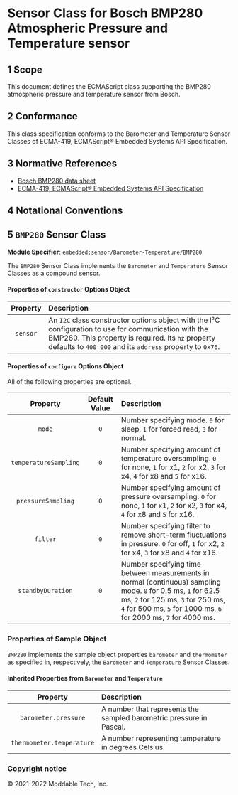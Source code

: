 
# Sensor Class for Bosch BMP280 Atmospheric Pressure and Temperature sensor

## 1 Scope

This document defines the ECMAScript class supporting the BMP280 atmospheric pressure and temperature sensor from Bosch.

## 2 Conformance

This class specification conforms to the Barometer and Temperature Sensor Classes of ECMA-419, ECMAScript® Embedded Systems API Specification.

## 3 Normative References

- [Bosch BMP280 data sheet](https://www.bosch-sensortec.com/media/boschsensortec/downloads/datasheets/bst-bmp280-ds001.pdf)
- [ECMA-419, ECMAScript® Embedded Systems API Specification](https://419.ecma-international.org)

## 4 Notational Conventions

## 5 `BMP280` Sensor Class

**Module Specifier**: `embedded:sensor/Barometer-Temperature/BMP280`

The `BMP280` Sensor Class implements the `Barometer` and `Temperature` Sensor Classes as a compound sensor.

#### Properties of `constructor` Options Object

| Property | Description |
| :---: | :--- |
| `sensor` | An `I2C` class constructor options object with the I²C configuration to use for communication with the BMP280. This property is required. Its `hz` property defaults to `400_000` and its `address` property to `0x76`.


<a id="configuration"></a>	
#### Properties of `configure` Options Object

All of the following properties are optional.

| Property | Default Value | Description |
| :---: | :---: | :--- |
| `mode` | `0` | Number specifying mode. `0` for sleep, `1` for forced read, `3` for normal.
| `temperatureSampling` | `0` | Number specifying amount of temperature oversampling. `0` for none, `1` for x1, `2` for x2, `3` for x4, `4` for x8 and `5` for x16.
| `pressureSampling` | `0` | Number specifying amount of pressure oversampling.  `0` for none, `1` for x1, `2` for x2, `3` for x4, `4` for x8 and `5` for x16.
| `filter` | `0` | Number specifying filter to remove short-term fluctuations in pressure.  `0` for off, `1` for x2, `2` for x4, `3` for x8 and `4` for x16.
| `standbyDuration` | `0` | Number specifying time between measurements in normal (continuous) sampling mode. `0` for 0.5 ms, `1` for 62.5 ms, `2` for 125 ms, `3` for 250 ms, `4` for 500 ms, `5` for 1000 ms, `6` for 2000 ms, `7` for 4000 ms.


### Properties of Sample Object
`BMP280` implements the sample object properties `barometer` and `thermometer` as specified in, respectively, the `Barometer` and `Temperature` Sensor Classes.

#### Inherited Properties from `Barometer` and `Temperature`

| Property | Description |
| :---: | :--- |
| `barometer.pressure` | A number that represents the sampled barometric pressure in Pascal.
| `thermometer.temperature` | A number representing temperature in degrees Celsius.


### Copyright notice

© 2021-2022 Moddable Tech, Inc.

